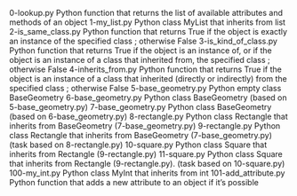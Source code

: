 0-lookup.py	Python function that returns the list of available attributes and methods of an object
1-my_list.py	Python class MyList that inherits from list
2-is_same_class.py	Python function that returns True if the object is exactly an instance of the specified class ; otherwise False
3-is_kind_of_class.py	Python function that returns True if the object is an instance of, or if the object is an instance of a class that inherited from, the specified class ; otherwise False
4-inherits_from.py	Python function that returns True if the object is an instance of a class that inherited (directly or indirectly) from the specified class ; otherwise False
5-base_geometry.py	Python empty class BaseGeometry
6-base_geometry.py	Python class BaseGeometry (based on 5-base_geometry.py)
7-base_geometry.py	Python class BaseGeometry (based on 6-base_geometry.py)
8-rectangle.py	Python class Rectangle that inherits from BaseGeometry (7-base_geometry.py)
9-rectangle.py	Python class Rectangle that inherits from BaseGeometry (7-base_geometry.py) (task based on 8-rectangle.py)
10-square.py	Python class Square that inherits from Rectangle (9-rectangle.py)
11-square.py	Python class Square that inherits from Rectangle (9-rectangle.py). (task based on 10-square.py)
100-my_int.py	Python class MyInt that inherits from int
101-add_attribute.py	Python function that adds a new attribute to an object if it’s possible

